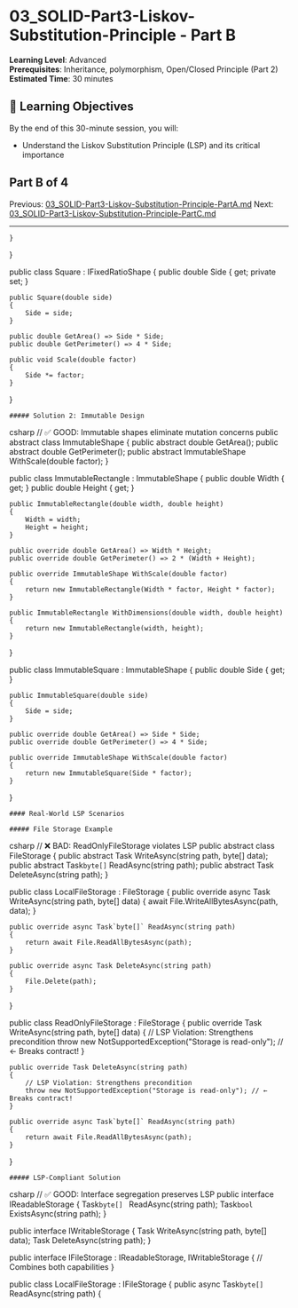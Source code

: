 # 03_SOLID-Part3-Liskov-Substitution-Principle - Part B

**Learning Level**: Advanced  
**Prerequisites**: Inheritance, polymorphism, Open/Closed Principle (Part 2)  
**Estimated Time**: 30 minutes  

## 🎯 Learning Objectives

By the end of this 30-minute session, you will:

- Understand the Liskov Substitution Principle (LSP) and its critical importance

## Part B of 4

Previous: [03_SOLID-Part3-Liskov-Substitution-Principle-PartA.md](03_SOLID-Part3-Liskov-Substitution-Principle-PartA.md)
Next: [03_SOLID-Part3-Liskov-Substitution-Principle-PartC.md](03_SOLID-Part3-Liskov-Substitution-Principle-PartC.md)

---

    }
}

public class Square : IFixedRatioShape
{
    public double Side { get; private set; }

    public Square(double side)
    {
        Side = side;
    }
    
    public double GetArea() => Side * Side;
    public double GetPerimeter() => 4 * Side;
    
    public void Scale(double factor)
    {
        Side *= factor;
    }
}


    ##### Solution 2: Immutable Design
csharp
// ✅ GOOD: Immutable shapes eliminate mutation concerns
public abstract class ImmutableShape
{
    public abstract double GetArea();
    public abstract double GetPerimeter();
    public abstract ImmutableShape WithScale(double factor);
}

public class ImmutableRectangle : ImmutableShape
{
    public double Width { get; }
    public double Height { get; }
    
    public ImmutableRectangle(double width, double height)
    {
        Width = width;
        Height = height;
    }
    
    public override double GetArea() => Width * Height;
    public override double GetPerimeter() => 2 * (Width + Height);
    
    public override ImmutableShape WithScale(double factor)
    {
        return new ImmutableRectangle(Width * factor, Height * factor);
    }
    
    public ImmutableRectangle WithDimensions(double width, double height)
    {
        return new ImmutableRectangle(width, height);
    }
}

public class ImmutableSquare : ImmutableShape
{
    public double Side { get; }
    
    public ImmutableSquare(double side)
    {
        Side = side;
    }
    
    public override double GetArea() => Side * Side;
    public override double GetPerimeter() => 4 * Side;
    
    public override ImmutableShape WithScale(double factor)
    {
        return new ImmutableSquare(Side * factor);
    }
}

    #### Real-World LSP Scenarios

    ##### File Storage Example
csharp
// ❌ BAD: ReadOnlyFileStorage violates LSP
public abstract class FileStorage
{
    public abstract Task WriteAsync(string path, byte[] data);
    public abstract Task`byte[]` ReadAsync(string path);
    public abstract Task DeleteAsync(string path);
}

public class LocalFileStorage : FileStorage
{
    public override async Task WriteAsync(string path, byte[] data)
    {
        await File.WriteAllBytesAsync(path, data);
    }
    
    public override async Task`byte[]` ReadAsync(string path)
    {
        return await File.ReadAllBytesAsync(path);
    }
    
    public override async Task DeleteAsync(string path)
    {
        File.Delete(path);
    }
}

public class ReadOnlyFileStorage : FileStorage
{
    public override Task WriteAsync(string path, byte[] data)
    {
        // LSP Violation: Strengthens precondition
        throw new NotSupportedException("Storage is read-only"); // ← Breaks contract!
    }
    
    public override Task DeleteAsync(string path)
    {
        // LSP Violation: Strengthens precondition  
        throw new NotSupportedException("Storage is read-only"); // ← Breaks contract!
    }
    
    public override async Task`byte[]` ReadAsync(string path)
    {
        return await File.ReadAllBytesAsync(path);
    }
}

    ##### LSP-Compliant Solution
csharp
// ✅ GOOD: Interface segregation preserves LSP
public interface IReadableStorage
{
    Task`byte[] ` ReadAsync(string path);
    Task`bool` ExistsAsync(string path);
}

public interface IWritableStorage
{
    Task WriteAsync(string path, byte[] data);
    Task DeleteAsync(string path);
}

public interface IFileStorage : IReadableStorage, IWritableStorage
{
    // Combines both capabilities
}

public class LocalFileStorage : IFileStorage
{
    public async Task`byte[]` ReadAsync(string path)
    {

